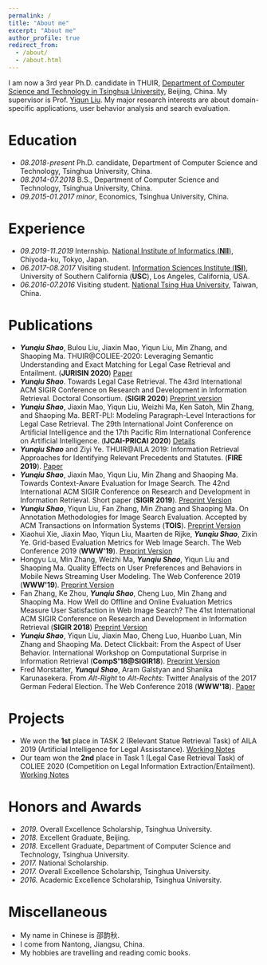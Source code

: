 ```yaml
---
permalink: /
title: "About me"
excerpt: "About me"
author_profile: true
redirect_from: 
  - /about/
  - /about.html
---
```


I am now a 3rd year Ph.D. candidate in THUIR, [Department of Computer Science and Technology in Tsinghua University](http://www.cs.tsinghua.edu.cn/), Beijing, China. My supervisor is Prof. [Yiqun Liu](http://www.thuir.cn/group/~YQLiu/). My major research interests are about domain-specific applications, user behavior analysis and search evaluation. 

Education
======
* *08.2018-present* Ph.D. candidate, Department of Computer Science and Technology, Tsinghua University, China.
* *08.2014-07.2018* B.S., Department of Computer Science and Technology, Tsinghua University, China. 
* *09.2015-01.2017* *minor*, Economics, Tsinghua University, China. 

Experience
======
* *09.2019-11.2019* Internship. [National Institute of Informatics (**NII**)](https://www.nii.ac.jp/en/), Chiyoda-ku, Tokyo, Japan. 
* *06.2017-08.2017* Visiting student. [Information Sciences Institute (**ISI**)](https://www.isi.edu/), University of Southern California (**USC**), Los Angeles, California, USA. 
* *06.2016-07.2016* Visiting student. [National Tsing Hua University](https://www.nthu.edu.tw/), Taiwan, China. 

Publications
======
* ***Yunqiu Shao***, Bulou Liu, Jiaxin Mao, Yiqun Liu, Min Zhang, and Shaoping Ma. THUIR@COLIEE-2020: Leveraging Semantic Understanding and Exact Matching for Legal Case Retrieval and Entailment. (**JURISIN 2020**) [Paper](https://arxiv.org/abs/2012.13102)
* ***Yunqiu Shao***. Towards Legal Case Retrieval. The 43rd International ACM SIGIR Conference on Research and Development in Information Retrieval. Doctoral Consortium. (**SIGIR 2020**) [Preprint version]({{site.url}}/files/sigirdc_shao_onepage_0603.pdf)
* ***Yunqiu Shao***, Jiaxin Mao, Yiqun Liu, Weizhi Ma, Ken Satoh, Min Zhang, and Shaoping Ma. BERT-PLI: Modeling Paragraph-Level Interactions for Legal Case Retrieval. The 29th International Joint Conference on Artificial Intelligence and the 17th Pacific Rim International Conference on Artificial Intelligence. (**IJCAI-PRICAI 2020**) [Details](https://www.ijcai.org/Proceedings/2020/484)
* ***Yunqiu Shao*** and Ziyi Ye. THUIR@AILA 2019: Information Retrieval Approaches for Identifying Relevant Precedents and Statutes. (**FIRE 2019**). [Paper](http://ceur-ws.org/Vol-2517/T1-8.pdf)
* ***Yunqiu Shao***, Jiaxin Mao, Yiqun Liu, Min Zhang and Shaoping Ma. Towards Context-Aware Evaluation for Image Search. The 42nd International ACM SIGIR Conference on Research and Development in Information Retrieval. Short paper (**SIGIR 2019**). [Preprint Version](http://www.thuir.cn/group/~YQLiu/publications/SIGIR2019Shao.pdf)
* ***Yunqiu Shao***, Yiqun Liu, Fan Zhang, Min Zhang and Shaoping Ma. On Annotation Methodologies for Image Search Evaluation. Accepted by ACM Transactions on Information Systems (**TOIS**). [Preprint Version](http://www.thuir.cn/group/~YQLiu/publications/TOIS2019Shao.pdf)
* Xiaohui Xie, Jiaxin Mao, Yiqun Liu, Maarten de Rijke, ***Yunqiu Shao***, Zixin Ye. Grid-based Evaluation Metrics for Web Image Search. The Web Conference 2019 (**WWW'19**). [Preprint Version](http://www.thuir.cn/group/~YQLiu/publications/WWW19Xie.pdf)
* Hongyu Lu, Min Zhang, Weizhi Ma, ***Yunqiu Shao***, Yiqun Liu and Shaoping Ma. Quality Effects on User Preferences and Behaviors in Mobile News Streaming	User Modeling. The Web Conference 2019 (**WWW'19**). [Preprint Version](http://www.thuir.cn/group/~mzhang/publications/WWW2019-lhy.pdf)
* Fan Zhang, Ke Zhou, ***Yunqiu Shao***, Cheng Luo, Min Zhang and Shaoping Ma. How Well do Offline and Online Evaluation Metrics Measure User Satisfaction in Web Image Search? The 41st International ACM SIGIR Conference on Research and Development in Information Retrieval (**SIGIR 2018**) [Preprint Version](http://www.thuir.cn/group/~mzhang/publications/SIGIR18-Zhang.pdf)
* ***Yunqiu Shao***, Yiqun Liu, Jiaxin Mao, Cheng Luo, Huanbo Luan, Min Zhang and Shaoping Ma. Detect Clickbait: From the Aspect of User Behavior. International Workshop on Computational Surprise in Information Retrieval (**CompS'18@SIGIR18**). [Preprint Version](https://drive.google.com/file/d/1o4cDhRAFBqgxqRGvQCGQ9m0gus6PCktw/view)
* Fred Morstatter, ***Yunqui Shao***, Aram Galstyan and Shanika Karunasekera. From *Alt-Right* to *Alt-Rechts*: Twitter Analysis of the 2017 German Federal Election. The Web Conference 2018 (**WWW'18**). [Paper](https://dl.acm.org/citation.cfm?id=3188733)

Projects
======
* We won the **1st** place in TASK 2 (Relevant Statue Retrieval Task) of AILA 2019 (Artificial Intelligence for Legal Assisstance). [Working Notes](http://ceur-ws.org/Vol-2517/T1-8.pdf)
* Our team won the **2nd** place in Task 1 (Legal Case Retrieval Task) of COLIEE 2020 (Competition on Legal Information Extraction/Entailment). [Working Notes](https://arxiv.org/abs/2012.13102)

Honors and Awards
======
* *2019.* Overall Excellence Scholarship, Tsinghua University.
* *2018.* Excellent Graduate, Beijing.
* *2018.* Excellent Graduate, Department of Computer Science and Technology, Tsinghua University.
* *2017.* National Scholarship. 
* *2017.* Overall Excellence Scholarship, Tsinghua University. 
* *2016.* Academic Excellence Scholarship, Tsinghua University.

Miscellaneous
======
* My name in Chinese is 邵韵秋.
* I come from Nantong, Jiangsu, China. 
* My hobbies are travelling and reading comic books.  




